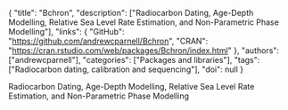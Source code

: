 {
  "title": "Bchron",
  "description": ["Radiocarbon Dating, Age-Depth Modelling, Relative Sea Level Rate Estimation, and Non-Parametric Phase Modelling"],
  "links": {
    "GitHub": "https://github.com/andrewcparnell/Bchron",
    "CRAN": "https://cran.rstudio.com/web/packages/Bchron/index.html"
  },
  "authors": ["andrewcparnell"],
  "categories": ["Packages and libraries"],
  "tags": ["Radiocarbon dating, calibration and sequencing"],
  "doi": null
}

<!-- Generated by csv2md.R – do not edit by hand -->

Radiocarbon Dating, Age-Depth Modelling, Relative Sea Level Rate Estimation, and Non-Parametric Phase Modelling
